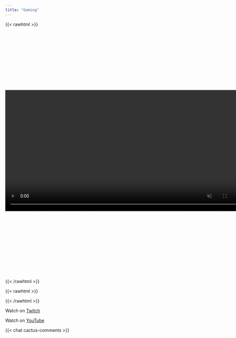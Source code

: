 ```yaml
---
title: "Gaming"
---
```


{{< rawhtml >}}
<video controls autoplay muted></video>
<script
  src="https://cdnjs.cloudflare.com/ajax/libs/webrtc-adapter/8.1.2/adapter.min.js"
  integrity="sha512-l40eBFtXx+ve5RryIELC3y6/OM6Nu89mLGQd7fg1C93tN6XrkC3supb+/YiD/Y+B8P37kdJjtG1MT1kOO2VzxA=="
  crossorigin="anonymous"
  referrerpolicy="no-referrer"
></script>
<script type="module" src="/js/webrtc.js"></script>
<style>
video {
  width: 1000px;
  max-width: 80vw;
  margin-top: 5vh;
  margin-bottom: 5vh;
}
</style>
{{< /rawhtml >}}

{{< rawhtml >}}
<a id="me" rel="me" href="https://mstdn.social/@codebam"></a>
<style>
#me {
    display: hidden;
}
</style>
{{< /rawhtml >}}

Watch on [Twitch](https://www.twitch.tv/codebam)

Watch on [YouTube](https://www.youtube.com/@codebam)

{{< chat cactus-comments >}}
